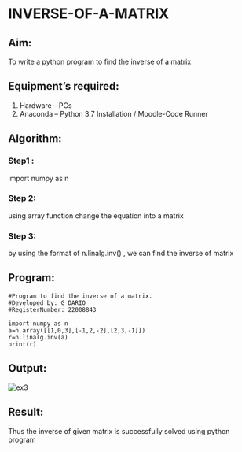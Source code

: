 # INVERSE-OF-A-MATRIX
## Aim:
To write a python program to find the inverse of a matrix
## Equipment’s required:
1. 	Hardware – PCs
2. 	Anaconda – Python 3.7 Installation / Moodle-Code Runner
## Algorithm:
### Step1 : 
import numpy as n
### Step 2:
using array function change the equation into a matrix 
### Step 3: 
by using the format of n.linalg.inv() , we can find the inverse of matrix 

## Program:
```
#Program to find the inverse of a matrix.
#Developed by: G DARIO
#RegisterNumber: 22008843

import numpy as n
a=n.array([[1,0,3],[-1,2,-2],[2,3,-1]])
r=n.linalg.inv(a)
print(r)
```
## Output:

![ex3](https://user-images.githubusercontent.com/118704873/209905131-7f97a014-f3bd-4bb0-99ae-f0ec3043e715.png)


## Result:
Thus the inverse of given matrix is successfully solved using python program

